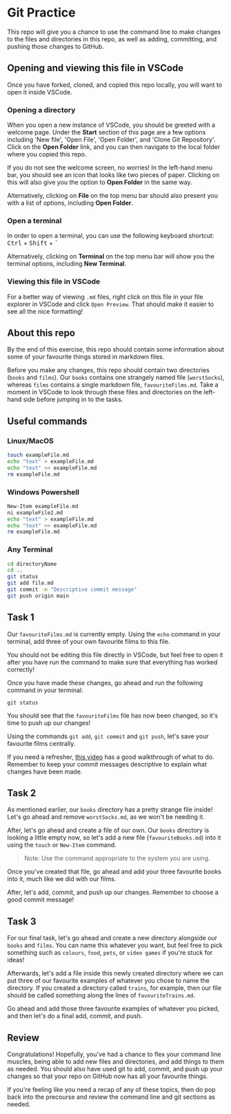 # Git Practice

This repo will give you a chance to use the command line to make changes to the files and directories in this repo, as well as adding, committing, and pushing those changes to GitHub.

## Opening and viewing this file in VSCode

Once you have forked, cloned, and copied this repo locally, you will want to open it inside VSCode.

### Opening a directory

When you open a new instance of VSCode, you should be greeted with a welcome page. Under the **Start** section of this page are a few options including 'New file', 'Open File', 'Open Folder', and 'Clone Git Repository'. Click on the **Open Folder** link, and you can then navigate to the local folder where you copied this repo.

If you do not see the welcome screen, no worries! In the left-hand menu bar, you should see an icon that looks like two pieces of paper. Clicking on this will also give you the option to **Open Folder** in the same way.

Alternatively, clicking on **File** on the top menu bar should also present you with a list of options, including **Open Folder**.

### Open a terminal

In order to open a terminal, you can use the following keyboard shortcut: <kbd>Ctrl</kbd> + <kbd>Shift</kbd> + <kbd>`</kbd>

Alternatively, clicking on **Terminal** on the top menu bar will show you the terminal options, including **New Terminal**.

### Viewing this file in VSCode

For a better way of viewing `.md` files, right click on this file in your file explorer in VSCode and click `Open Preview`. That should make it easier to see all the nice formatting!

## About this repo

By the end of this exercise, this repo should contain some information about some of your favourite things stored in markdown files.

Before you make any changes, this repo should contain two directories (`books` and `films`). Our `books` contains one strangely named file (`worstSocks`), whereas `films` contains a single markdown file, `favouriteFilms.md`. Take a moment in VSCode to look through these files and directories on the left-hand side before jumping in to the tasks.

## Useful commands

### Linux/MacOS

```bash
touch exampleFile.md
echo "text" > exampleFile.md
echo "text" >> exampleFile.md
rm exampleFile.md
```

### Windows Powershell

```bash
New-Item exampleFile.md
ni exampleFile2.md
echo "text" > exampleFile.md
echo "text" >> exampleFile.md
rm exampleFile.md
```

### Any Terminal

```bash
cd directoryName
cd ..
git status
git add file.md
git commit -m "Descriptive commit message"
git push origin main
```

## Task 1

Our `favouriteFilms.md` is currently empty. Using the `echo` command in your terminal, add three of your own favourite films to this file.

You should not be editing this file directly in VSCode, but feel free to open it after you have run the command to make sure that everything has worked correctly!

Once you have made these changes, go ahead and run the following command in your terminal:

`git status`

You should see that the `favouriteFilms` file has now been changed, so it's time to push up our changes!

Using the commands `git add`, `git commit` and `git push`, let's save your favourite films centrally.

If you need a refresher, [this video](https://www.youtube.com/watch?v=9p2d-CuVlgc&list=PLRqwX-V7Uu6ZF9C0YMKuns9sLDzK6zoiV&index=7&ab_channel=TheCodingTrain) has a good walkthrough of what to do. Remember to keep your commit messages descriptive to explain what changes have been made.

## Task 2

As mentioned earlier, our `books` directory has a pretty strange file inside! Let's go ahead and remove `worstSocks.md`, as we won't be needing it.

After, let's go ahead and create a file of our own. Our `books` directory is looking a little empty now, so let's add a new file (`favouriteBooks.md`) into it using the `touch` or `New-Item` command.

> Note: Use the command appropriate to the system you are using.

Once you've created that file, go ahead and add your three favourite books into it, much like we did with our films.

After, let's add, commit, and push up our changes. Remember to choose a good commit message!

## Task 3

For our final task, let's go ahead and create a new directory alongside our `books` and `films`. You can name this whatever you want, but feel free to pick something such as `colours`, `food`, `pets`, or `video games` if you're stuck for ideas!

Afterwards, let's add a file inside this newly created directory where we can put three of our favourite examples of whatever you chose to name the directory. If you created a directory called `trains`, for example, then our file should be called something along the lines of `favouriteTrains.md`.

Go ahead and add those three favourite examples of whatever you picked, and then let's do a final add, commit, and push.

## Review

Congratulations! Hopefully, you've had a chance to flex your command line muscles, being able to add new files and directories, and add things to them as needed. You should also have used git to add, commit, and push up your changes so that your repo on GitHub now has all your favourite things.

If you're feeling like you need a recap of any of these topics, then do pop back into the precourse and review the command line and git sections as needed.
